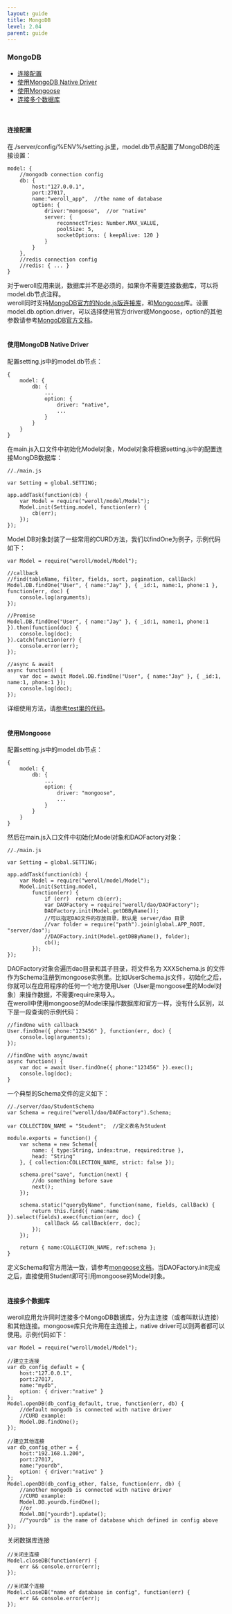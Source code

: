 ```yaml
---
layout: guide
title: MongoDB
level: 2.04
parent: guide
---
```


<h3>MongoDB</h3>
<ul class="guide_index">
    <li><a href="#config">连接配置</a></li>
    <li><a href="#native">使用MongoDB Native Driver</a></li>
    <li><a href="#mongoose">使用Mongoose</a></li>
    <li><a href="#multi">连接多个数据库</a></li>
</ul>
<br>
<h4><a name="config">连接配置</a></h4>
在./server/config/%ENV%/setting.js里，model.db节点配置了MongoDB的连接设置：
<pre><code class="javascript">model: {
    //mongodb connection config
    db: {
        host:"127.0.0.1",
        port:27017,
        name:"weroll&#95;app",  //the name of database
        option: {
            driver:"mongoose",  //or "native"
            server: {
                reconnectTries: Number.MAX&#95;VALUE,
                poolSize: 5,
                socketOptions: { keepAlive: 120 }
            }
        }
    },
    //redis connection config
    //redis: { ... }
}</code></pre>
对于weroll应用来说，数据库并不是必须的，如果你不需要连接数据库，可以将model.db节点注释。<br>
weroll同时支持<a href="http://mongodb.github.io/node-mongodb-native/2.2/" target="_blank">MongoDB官方的Node.js版连接库</a>，和<a href="http://mongoosejs.com/docs/guide.html" target="_blank">Mongoose</a>库。设置model.db.option.driver，可以选择使用官方driver或Mongoose，option的其他参数请参考<a href="http://mongodb.github.io/node-mongodb-native/2.2/reference/connecting/connection-settings/" target="_blank">MongoDB官方文档</a>。
<br>
<br>
<h4><a name="native">使用MongoDB Native Driver</a></h4>
配置setting.js中的model.db节点：
<pre><code class="javascript">{
    model: {
        db: {
            ...
            option: {
                driver: "native",
                ...
            }
        }
    }
}</code></pre>
在main.js入口文件中初始化Model对象，Model对象将根据setting.js中的配置连接MongDB数据库：
<pre><code class="javascript">//./main.js<br>
var Setting = global.SETTING;<br>
app.addTask(function(cb) {
    var Model = require("weroll/model/Model");
    Model.init(Setting.model, function(err) {
        cb(err);
    });
});</code></pre>
Model.DB对象封装了一些常用的CURD方法，我们以findOne为例子，示例代码如下：
<pre><code class="javascript">var Model = require("weroll/model/Model");<br>
//callback
//find(tableName, filter, fields, sort, pagination, callBack)
Model.DB.findOne("User", { name:"Jay" }, { &#95;id:1, name:1, phone:1 }, function(err, doc) {
    console.log(arguments);
});<br>
//Promise
Model.DB.findOne("User", { name:"Jay" }, { &#95;id:1, name:1, phone:1 }).then(function(doc) {
    console.log(doc);
}).catch(function(err) {
    console.error(err);
});<br>
//async & await
async function() {
    var doc = await Model.DB.findOne("User", { name:"Jay" }, { &#95;id:1, name:1, phone:1 });
    console.log(doc);
});</code></pre>
详细使用方法，请<a href="https://github.com/jayliang701/weroll-kickstarter-test/blob/master/test/model/MongoDB.js" target="_blank">参考test里的代码</a>。
<br>
<br>
<h4><a name="mongoose">使用Mongoose</a></h4>
配置setting.js中的model.db节点：
<pre><code class="javascript">{
    model: {
        db: {
            ...
            option: {
                driver: "mongoose",
                ...
            }
        }
    }
}</code></pre>
然后在main.js入口文件中初始化Model对象和DAOFactory对象：
<pre><code class="javascript">//./main.js<br>
var Setting = global.SETTING;<br>
app.addTask(function(cb) {
    var Model = require("weroll/model/Model");
    Model.init(Setting.model,
        function(err) {
            if (err)  return cb(err);
            var DAOFactory = require("weroll/dao/DAOFactory");
            DAOFactory.init(Model.getDBByName());
            //可以指定DAO文件的存放目录，默认是 server/dao 目录
            //var folder = require("path").join(global.APP&#95;ROOT, "server/dao");
            //DAOFactory.init(Model.getDBByName(), folder);
            cb();
        });
});</code></pre>
DAOFactory对象会遍历dao目录和其子目录，将文件名为 XXXSchema.js 的文件作为Schema注册到mongoose实例里。比如UserSchema.js文件，初始化之后，你就可以在应用程序的任何一个地方使用User（User是mongoose里的Model对象）来操作数据，不需要require来导入。<br>
在weroll中使用mongoose的Model来操作数据库和官方一样，没有什么区别，以下是一段查询的示例代码：<br>
<pre><code class="javascript">//findOne with callback
User.findOne({ phone:"123456" }, function(err, doc) {
    console.log(arguments);
});<br>
//findOne with async/await
async function() {
    var doc = await User.findOne({ phone:"123456" }).exec();
    console.log(doc);
}</code></pre>
一个典型的Schema文件的定义如下：<br>
<pre><code class="javascript">//./server/dao/StudentSchema
var Schema = require("weroll/dao/DAOFactory").Schema;<br>
var COLLECTION&#95;NAME = "Student";  //定义表名为Student<br>
module.exports = function() {
    var schema = new Schema({
        name: { type:String, index:true, required:true },
        head: "String"
    }, { collection:COLLECTION&#95;NAME, strict: false });<br>
    schema.pre("save", function(next) {
        //do something before save
        next();
    });<br>
    schema.static("queryByName", function(name, fields, callBack) {
        return this.find({ name:name }).select(fields).exec(function(err, doc) {
            callBack && callBack(err, doc);
        });
    });<br>
    return { name:COLLECTION&#95;NAME, ref:schema };
}</code></pre>
定义Schema和官方用法一致，请参考<a href="http://mongoosejs.com/docs/guide.html" target="_blank">mongoose文档</a>。当DAOFactory.init完成之后，直接使用Student即可引用mongoose的Model对象。
<br>
<br>
<h4><a name="multi">连接多个数据库</a></h4>
weroll应用允许同时连接多个MongoDB数据库，分为主连接（或者叫默认连接）和其他连接。mongoose库只允许用在主连接上，native driver可以则两者都可以使用。示例代码如下：<br>
<pre><code class="javascript">var Model = require("weroll/model/Model");<br>
//建立主连接
var db&#95;config&#95;default = {
    host:"127.0.0.1",
    port:27017,
    name:"mydb",
    option: { driver:"native" }
};
Model.openDB(db&#95;config&#95;default, true, function(err, db) {
    //default mongodb is connected with native driver
    //CURD example:
    Model.DB.findOne();
});<br>
//建立其他连接
var db&#95;config&#95;other = {
    host:"192.168.1.200",
    port:27017,
    name:"yourdb",
    option: { driver:"native" }
};
Model.openDB(db&#95;config&#95;other, false, function(err, db) {
    //another mongodb is connected with native driver
    //CURD example:
    Model.DB.yourdb.findOne();
    //or
    Model.DB["yourdb"].update();
    //"yourdb" is the name of database which defined in config above
});</code></pre>
关闭数据库连接<br>
<pre><code class="javascript">//关闭主连接
Model.closeDB(function(err) {
    err && console.error(err);
});<br>
//关闭某个连接
Model.closeDB("name of database in config", function(err) {
    err && console.error(err);
});</code></pre>